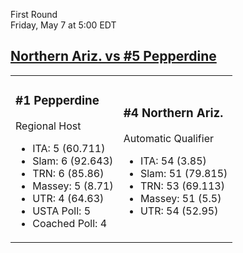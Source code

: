 First Round  
Friday, May 7 at 5:00 EDT
## [Northern Ariz. vs #5 Pepperdine](https://www.ncaa.com/game/5833655) 

<table><tr><td>  

### #1 Pepperdine  

Regional Host  
- ITA: 5 (60.711)  
- Slam: 6 (92.643)  
- TRN: 6 (85.86)  
- Massey: 5 (8.71)  
- UTR: 4 (64.63)  
- USTA Poll: 5  
- Coached Poll: 4  

</td><td>  

### #4 Northern Ariz.  

Automatic Qualifier  
- ITA: 54 (3.85)  
- Slam: 51 (79.815)  
- TRN: 53 (69.113)  
- Massey: 51 (5.5)  
- UTR: 54 (52.95)  

</td></tr></table>  